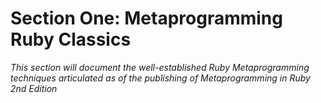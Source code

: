 # Section One: Metaprogramming Ruby Classics

_This section will document the well-established Ruby Metaprogramming techniques articulated as of the publishing of Metaprogramming in Ruby 2nd Edition_

